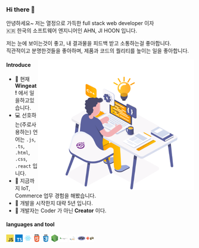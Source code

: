 ### Hi there 👋

안녕하세요~ 저는 열정으로 가득한 full stack web developer 이자 </br>
🇰🇷 한국의 소프트웨어 엔지니어인 AHN, JI HOON 입니다.

저는 눈에 보이는것이 좋고, 내 결과물을 피드백 받고 소통하는걸 좋아합니다. </br>
직관적이고 분명한것들을 좋아하며, 제품과 코드의 퀄리티를 높이는 일을 좋아합니다.

<img align="right" alt="GIF" src="https://github.com/ajhoon/ajhoon/blob/main/software-development.gif" width="418" height="350" />

#### Introduce

- 🏢 현재 **Wingeat!** 에서 일을하고있습니다.
- 💻 선호하는(주로사용하는) 언어는 `.js`, `.ts`, `.html`, `.css`, `.react` 입니다.
- 💼 지금까지 IoT, Commerce 업무 경험을 해봤습니다.
- 📑 개발을 시작한지 대략 5년 입니다.
- 🎯 개발자는 Coder 가 아닌 **Creator** 이다.



#### languages and tool

<code><img height="20" src="https://raw.githubusercontent.com/github/explore/80688e429a7d4ef2fca1e82350fe8e3517d3494d/topics/javascript/javascript.png"></code>
<code><img height="20" src="https://raw.githubusercontent.com/github/explore/80688e429a7d4ef2fca1e82350fe8e3517d3494d/topics/typescript/typescript.png"></code>
<code><img height="20" src="https://raw.githubusercontent.com/github/explore/80688e429a7d4ef2fca1e82350fe8e3517d3494d/topics/react/react.png"></code>
<code><img height="20" src="https://raw.githubusercontent.com/github/explore/80688e429a7d4ef2fca1e82350fe8e3517d3494d/topics/html/html.png"></code>
<code><img height="20" src="https://raw.githubusercontent.com/github/explore/80688e429a7d4ef2fca1e82350fe8e3517d3494d/topics/css/css.png"></code>
<code><img height="20" src="https://raw.githubusercontent.com/github/explore/80688e429a7d4ef2fca1e82350fe8e3517d3494d/topics/nodejs/nodejs.png"></code>
<code><img height="20" src="https://raw.githubusercontent.com/github/explore/80688e429a7d4ef2fca1e82350fe8e3517d3494d/topics/mongodb/mongodb.png"></code>
<code><img height="20" src="https://raw.githubusercontent.com/github/explore/80688e429a7d4ef2fca1e82350fe8e3517d3494d/topics/mysql/mysql.png"></code>
<code><img height="20" src="https://raw.githubusercontent.com/github/explore/80688e429a7d4ef2fca1e82350fe8e3517d3494d/topics/php/php.png"></code>
<code><img height="20" src="https://raw.githubusercontent.com/github/explore/80688e429a7d4ef2fca1e82350fe8e3517d3494d/topics/git/git.png"></code>
